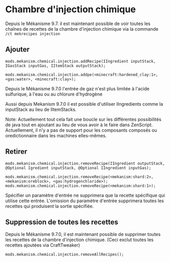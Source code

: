 # Chambre d'injection chimique

Depuis le Mékanisme 9.7. il est maintenant possible de voir toutes les chaînes de recettes de la chambre d'injection chimique via la commande `/ct mekrecipes injection`

## Ajouter

```zenscript
mods.mekanism.chemical.injection.addRecipe(IIngredient inputStack, IGasStack inputGas, IItemStack outputStack);

mods.mekanism.chemical.injection.addpe(<minecraft:hardened_clay:1>, <gas:water>, <minecraft:clay>);
```

Depuis le Mékanisme 9.7.0 l'entrée de gaz n'est plus limitée à l'acide sulfurique, à l'eau ou au chlorure d'hydrogène

Aussi depuis Mekanism 9.7.0 il est possible d'utiliser IIngredients comme la inputStack au lieu de IItemStacks.

Note: Actuellement tout cela fait une boucle sur les différentes possibilités de java tout en ajoutant au lieu de vous avoir à le faire dans ZenScript. Actuellement, il n'y a pas de support pour les composants composés ou oredictionnaire dans les machines elles-mêmes.

## Retirer

```zenscript
mods.mekanism.chemical.injection.removeRecipe(IIngredient outputStack, @Optional Igredient inputStack, @Optional IIngredient inputGas);

mods.mekanism.chemical.injection.removeRecipe(<mekanism:shard:2>, <mekanism:oreblock>, <gas:hydrogenchloride>);
mods.mekanism.chemical.injection.removeRecipe(<mekanism:shard:1>);
```

Spécifier un paramètre d'entrée ne supprimera que la recette spécifique qui utilise cette entrée. L'omission du paramètre d'entrée supprimera toutes les recettes qui produisent la sortie spécifiée.

## Suppression de toutes les recettes

Depuis le Mékanisme 9.7.0, il est maintenant possible de supprimer toutes les recettes de la chambre d'injection chimique. (Ceci exclut toutes les recettes ajoutées via CraftTweaker)

```zenscript
mods.mekanism.chemical.injection.removeAllRecipes();
```